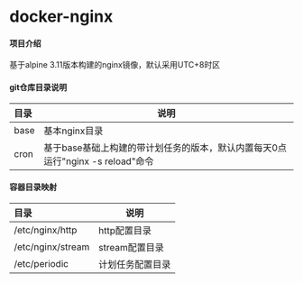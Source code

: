 # docker-nginx

#### 项目介绍
基于alpine 3.11版本构建的nginx镜像，默认采用UTC+8时区

#### git仓库目录说明
|目录|说明|
|:--|--|
|base|基本nginx目录|
|cron|基于base基础上构建的带计划任务的版本，默认内置每天0点运行"nginx -s reload"命令|

#### 容器目录映射
|目录|说明|
|:--|--|
|/etc/nginx/http|http配置目录|
|/etc/nginx/stream|stream配置目录|
|/etc/periodic|计划任务配置目录|
